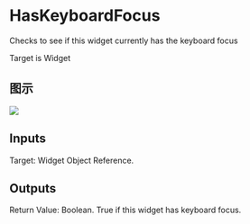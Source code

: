 # HasKeyboardFocus

Checks to see if this widget currently has the keyboard focus

Target is Widget

## 图示

![]($-20221218-21350768.png)

## Inputs

Target: Widget Object Reference.  

## Outputs

Return Value: Boolean. True if this widget has keyboard focus.

